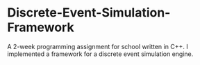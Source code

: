 # Discrete-Event-Simulation-Framework
A 2-week programming assignment for school written in C++. I implemented a framework for a discrete event simulation engine.
